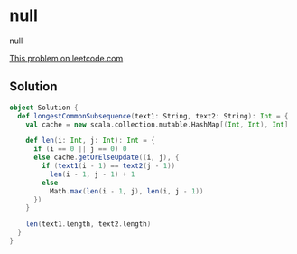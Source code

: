 # null

null

[This problem on leetcode.com](https://leetcode.com/problems/longest-common-subsequence)

## Solution

```scala
object Solution {
  def longestCommonSubsequence(text1: String, text2: String): Int = {
    val cache = new scala.collection.mutable.HashMap[(Int, Int), Int]

    def len(i: Int, j: Int): Int = {
      if (i == 0 || j == 0) 0
      else cache.getOrElseUpdate((i, j), {
        if (text1(i - 1) == text2(j - 1))
          len(i - 1, j - 1) + 1
        else
          Math.max(len(i - 1, j), len(i, j - 1))
      })
    }

    len(text1.length, text2.length)
  }
}
```
